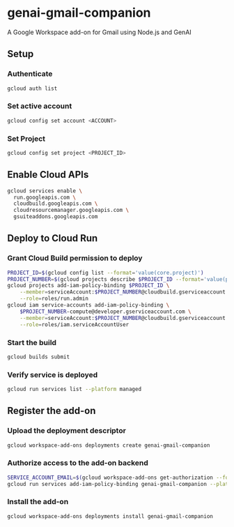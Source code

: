 # genai-gmail-companion
A Google Workspace add-on for Gmail using Node.js and GenAI

## Setup

### Authenticate

```sh
gcloud auth list
```

### Set active account

```sh
gcloud config set account <ACCOUNT>
```

### Set Project

```sh
gcloud config set project <PROJECT_ID>
```

## Enable Cloud APIs

```sh
gcloud services enable \
  run.googleapis.com \
  cloudbuild.googleapis.com \
  cloudresourcemanager.googleapis.com \
  gsuiteaddons.googleapis.com
```

## Deploy to Cloud Run

### Grant Cloud Build permission to deploy

```sh
PROJECT_ID=$(gcloud config list --format='value(core.project)')
PROJECT_NUMBER=$(gcloud projects describe $PROJECT_ID --format='value(projectNumber)')
gcloud projects add-iam-policy-binding $PROJECT_ID \
    --member=serviceAccount:$PROJECT_NUMBER@cloudbuild.gserviceaccount.com \
    --role=roles/run.admin
gcloud iam service-accounts add-iam-policy-binding \
    $PROJECT_NUMBER-compute@developer.gserviceaccount.com \
    --member=serviceAccount:$PROJECT_NUMBER@cloudbuild.gserviceaccount.com \
    --role=roles/iam.serviceAccountUser
```

### Start the build

```sh
gcloud builds submit
```

### Verify service is deployed

```sh
gcloud run services list --platform managed
```

## Register the add-on

### Upload the deployment descriptor

```sh
gcloud workspace-add-ons deployments create genai-gmail-companion
```

### Authorize access to the add-on backend

```sh
SERVICE_ACCOUNT_EMAIL=$(gcloud workspace-add-ons get-authorization --format="value(serviceAccountEmail)")
gcloud run services add-iam-policy-binding genai-gmail-companion --platform managed --region us-west1 --role roles/run.invoker --member "serviceAccount:$SERVICE_ACCOUNT_EMAIL"
```

###  Install the add-on

```sh
gcloud workspace-add-ons deployments install genai-gmail-companion
```
